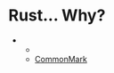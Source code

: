 # Rust... Why?

* [marp]: https://marp.app/
  * [marp cli]: https://github.com/marp-team/marp-cli
  * [CommonMark](https://commonmark.org/)
